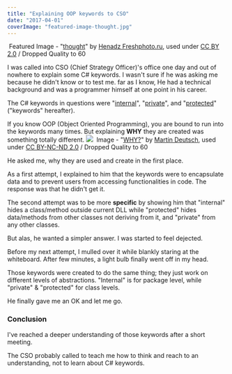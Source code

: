 ```yaml
---
title: "Explaining OOP keywords to CSO"
date: "2017-04-01"
coverImage: "featured-image-thought.jpg"
---
```


 Featured Image - "[thought](https://www.flickr.com/photos/fresh_photo/3479598520/in/photolist-6itRpW-8YV4K5-cbFuP-6nB9e7-pese9F-fZq5k-boP9f-33uSN8-36dp5A-CvkE9i-eqgjAZ-9xFSCY-5pGeQz-oW7kV-2qiyY-5ohott-7MqMb9-8Cty3b-wuTaa-9kSzg-5Qxk7D-S9cyEx-LkM3u-5xgQBY-Qwyaau-4PuREH-EvADN-51BgCF-7twbdi-y3FRQ-66HNpY-mSzh2-2RUC4-h4S9Jo-RxT8e9-7biKoj-oyHheo-4DC4Af-b5wD6k-38oAT-oVFdt1-9bMCiU-82STq-3X3G8G-dMtDHi-5QqfY2-RhZgsm-2TC9gp-8JD5NQ-68Jnd5)" by [Henadz Freshphoto.ru](https://www.flickr.com/photos/fresh_photo/), used under [CC BY 2.0](https://creativecommons.org/licenses/by/2.0/) / Dropped Quality to 60

I was called into CSO (Chief Strategy Officer)'s office one day and out of nowhere to explain some C# keywords. I wasn't sure if he was asking me because he didn't know or to test me. far as I know, He had a technical background and was a programmer himself at one point in his career.

The C# keywords in questions were "[internal](https://msdn.microsoft.com/en-us/library/7c5ka91b.aspx)", "[private](https://msdn.microsoft.com/en-us/library/st6sy9xe.aspx)", and "[protected](https://msdn.microsoft.com/en-us/library/bcd5672a.aspx)" ("keywords" hereafter).

If you know OOP (Object Oriented Programming), you are bound to run into the keywords many times. But explaining **WHY** they are created was something totally different. ![](https://www.slightedgecoder.com/wp-content/uploads/2017/04/why.jpg)  Image - "[WHY?](https://www.flickr.com/photos/teflon/128827389/in/photolist-cogTT-2Fe52-2Fea6-2Fe85-ebK7ri-kLFg-9yaos5-c5RFo-8jxPcU-5mRVt7-5mRVzf-NzcYg-6Bm1xS-5RTAYN-5mRVKY-6CaRNc-adWDJ7-eHPQRX-4N137b-c9GE7w-7oLZc5-5GKNcU-obNEX1-5mRVcb-sCmzUS-5mRVNb-5mRVDm-5o5Ga8-5vYzTD-5mMFrv-4BWetp-7f6H73-5mRVGY-5mRVgo-4BWeDV-5mMFfX-9iMK47-e6r1Q7-7XvXtS-pg8efy-51DcAc-bQJ7C4-djnqHW-stvmRg-SiQ3F8-sjf9Yx-5Y5kW-mg6Ree-9H3aSr-ofmEhH)" by [Martin Deutsch](https://www.flickr.com/photos/teflon/), used under [CC BY-NC-ND 2.0](https://creativecommons.org/licenses/by-nc-nd/2.0/) / Dropped Quality to 60

He asked me, why they are used and create in the first place.

As a first attempt, I explained to him that the keywords were to encapsulate data and to prevent users from accessing functionalities in code. The response was that he didn't get it.

The second attempt was to be more **specific** by showing him that "internal" hides a class/method outside current DLL while "protected" hides data/methods from other classes not deriving from it, and "private" from any other classes.

But alas, he wanted a simpler answer. I was started to feel dejected.

Before my next attempt, I mulled over it while blankly staring at the whiteboard. After few minutes, a light bulb finally went off in my head.

Those keywords were created to do the same thing; they just work on different levels of abstractions. "Internal" is for package level, while "private" & "protected" for class levels.

He finally gave me an OK and let me go.

### Conclusion

I've reached a deeper understanding of those keywords after a short meeting.

The CSO probably called to teach me how to think and reach to an understanding, not to learn about C# keywords.
